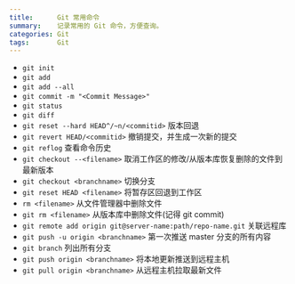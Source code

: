 ```yaml
---
title:      Git 常用命令
summary:    记录常用的 Git 命令，方便查询。
categories: Git
tags:       Git
---
```


- `git init`
- `git add`
- `git add --all` 
- `git commit -m "<Commit Message>"`
- `git status` 
- `git diff`
- `git reset --hard HEAD^/~n/<commitid>` 版本回退 
- `git revert HEAD/<commitid>` 撤销提交，并生成一次新的提交
- `git reflog` 查看命令历史
- `git checkout --<filename>` 取消工作区的修改/从版本库恢复删除的文件到最新版本
- `git checkout <branchname>` 切换分支
- `git reset HEAD <filename>` 将暂存区回退到工作区
- `rm <filename>` 从文件管理器中删除文件
- `git rm <filename>` 从版本库中删除文件(记得 git commit)
- `git remote add origin git@server-name:path/repo-name.git` 关联远程库
- `git push -u origin <branchname>` 第一次推送 master 分支的所有内容
- `git branch` 列出所有分支
- `git push origin <branchname>` 将本地更新推送到远程主机
- `git pull origin <branchname>` 从远程主机拉取最新文件